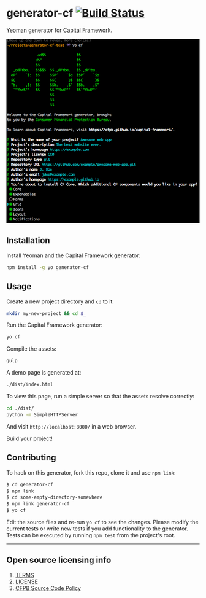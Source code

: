 # generator-cf [![Build Status](https://secure.travis-ci.org/cfpb/generator-cf.png?branch=master)](https://travis-ci.org/cfpb/generator-cf)

[Yeoman](http://yeoman.io) generator for [Capital Framework](http://cfpb.github.io/capital-framework/).

![generator-cf screenshot](https://raw.githubusercontent.com/cfpb/generator-cf/master/screenshot.gif)

## Installation

Install Yeoman and the Capital Framework generator:

```bash
npm install -g yo generator-cf
```

## Usage

Create a new project directory and `cd` to it:
```bash
mkdir my-new-project && cd $_
```

Run the Capital Framework generator:
```bash
yo cf
```

Compile the assets:
```bash
gulp
```

A demo page is generated at:
```bash
./dist/index.html
```

To view this page, run a simple server so that the assets resolve correctly:
```bash
cd ./dist/
python -m SimpleHTTPServer
```

And visit `http://localhost:8000/` in a web browser.

Build your project!

## Contributing

To hack on this generator, fork this repo, clone it and use `npm link`:

```bash
$ cd generator-cf
$ npm link
$ cd some-empty-directory-somewhere
$ npm link generator-cf
$ yo cf
```

Edit the source files and re-run `yo cf` to see the changes.
Please modify the current tests or write new tests if you add functionality to the generator.
Tests can be executed by running `npm test` from the project's root.

----

## Open source licensing info
1. [TERMS](TERMS.md)
2. [LICENSE](LICENSE)
3. [CFPB Source Code Policy](https://github.com/cfpb/source-code-policy/)

